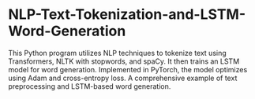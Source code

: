 # NLP-Text-Tokenization-and-LSTM-Word-Generation
This Python program utilizes NLP techniques to tokenize text using Transformers, NLTK with stopwords, and spaCy. It then trains an LSTM model for word generation. Implemented in PyTorch, the model optimizes using Adam and cross-entropy loss. A comprehensive example of text preprocessing and LSTM-based word generation.
